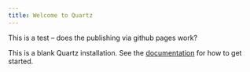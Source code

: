 ```yaml
---
title: Welcome to Quartz
---
```

This is a test – does the publishing via github pages work?


This is a blank Quartz installation.
See the [documentation](https://quartz.jzhao.xyz) for how to get started.
